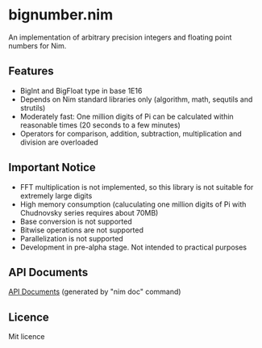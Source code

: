 # bignumber.nim

An implementation of arbitrary precision integers and floating point numbers for Nim.

## Features

- BigInt and BigFloat type in base 1E16
- Depends on Nim standard libraries only (algorithm, math, sequtils and strutils)
- Moderately fast: One million digits of Pi can be calculated within reasonable times (20 seconds to a few minutes)
- Operators for comparison, addition, subtraction, multiplication and division are overloaded

## Important Notice

- FFT multiplication is not implemented, so this library is not suitable for extremely large digits
- High memory consumption (caluculating one million digits of Pi with Chudnovsky series requires about 70MB)
- Base conversion is not supported
- Bitwise operations are not supported
- Parallelization is not supported
- Development in pre-alpha stage. Not intended to practical purposes

## API Documents

[API Documents](https://ykoba1994.github.io/bignumber.nim/) (generated by "nim doc" command)

## Licence

Mit licence
